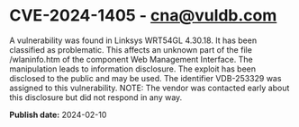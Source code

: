 # CVE-2024-1405 - cna@vuldb.com

A vulnerability was found in Linksys WRT54GL 4.30.18. It has been classified as problematic. This affects an unknown part of the file /wlaninfo.htm of the component Web Management Interface. The manipulation leads to information disclosure. The exploit has been disclosed to the public and may be used. The identifier VDB-253329 was assigned to this vulnerability. NOTE: The vendor was contacted early about this disclosure but did not respond in any way.

**Publish date:** 2024-02-10
